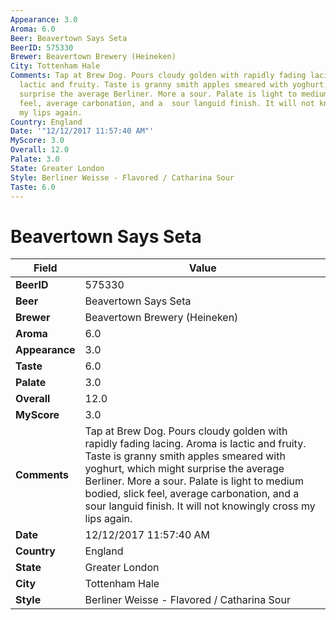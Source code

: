 ```yaml
---
Appearance: 3.0
Aroma: 6.0
Beer: Beavertown Says Seta
BeerID: 575330
Brewer: Beavertown Brewery (Heineken)
City: Tottenham Hale
Comments: Tap at Brew Dog. Pours cloudy golden with rapidly fading lacing. Aroma is
  lactic and fruity. Taste is granny smith apples smeared with yoghurt, which might
  surprise the average Berliner. More a sour. Palate is light to medium bodied, slick
  feel, average carbonation, and a  sour languid finish. It will not knowingly cross
  my lips again.
Country: England
Date: '"12/12/2017 11:57:40 AM"'
MyScore: 3.0
Overall: 12.0
Palate: 3.0
State: Greater London
Style: Berliner Weisse - Flavored / Catharina Sour
Taste: 6.0
---
```


# Beavertown Says Seta

| Field         | Value |
|---------------|-------|
| **BeerID** | 575330 |
| **Beer** | Beavertown Says Seta |
| **Brewer** | Beavertown Brewery (Heineken) |
| **Aroma** | 6.0 |
| **Appearance** | 3.0 |
| **Taste** | 6.0 |
| **Palate** | 3.0 |
| **Overall** | 12.0 |
| **MyScore** | 3.0 |
| **Comments** | Tap at Brew Dog. Pours cloudy golden with rapidly fading lacing. Aroma is lactic and fruity. Taste is granny smith apples smeared with yoghurt, which might surprise the average Berliner. More a sour. Palate is light to medium bodied, slick feel, average carbonation, and a  sour languid finish. It will not knowingly cross my lips again. |
| **Date** | 12/12/2017 11:57:40 AM |
| **Country** | England |
| **State** | Greater London |
| **City** | Tottenham Hale |
| **Style** | Berliner Weisse - Flavored / Catharina Sour |
